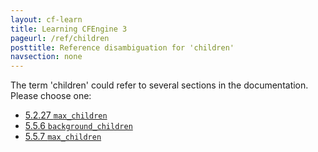 ```yaml
---
layout: cf-learn
title: Learning CFEngine 3
pageurl: /ref/children
posttitle: Reference disambiguation for 'children'
navsection: none
---
```


The term 'children' could refer to several sections in the documentation. Please choose one:

- [5.2.27 <code>max_children</code>](https://cfengine.com/manuals/cf3-reference#max_children-in-agent)
- [5.5.6 <code>background_children</code>](https://cfengine.com/manuals/cf3-reference#background_children-in-runagent)
- [5.5.7 <code>max_children</code>](https://cfengine.com/manuals/cf3-reference#max_children-in-runagent)
